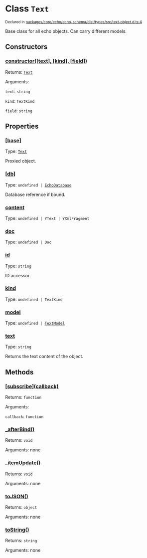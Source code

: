 # Class `Text`
<sub>Declared in [packages/core/echo/echo-schema/dist/types/src/text-object.d.ts:4]()</sub>


Base class for all echo objects.
Can carry different models.


## Constructors
### [constructor(\[text\], \[kind\], \[field\])]()



Returns: <code>[Text](/api/@dxos/react-client/classes/Text)</code>

Arguments: 

`text`: <code>string</code>

`kind`: <code>TextKind</code>

`field`: <code>string</code>


## Properties
### [[base]]()
Type: <code>[Text](/api/@dxos/react-client/classes/Text)</code>

Proxied object.

### [[db]]()
Type: <code>undefined | [EchoDatabase](/api/@dxos/react-client/classes/EchoDatabase)</code>

Database reference if bound.

### [content]()
Type: <code>undefined | YText | YXmlFragment</code>

### [doc]()
Type: <code>undefined | Doc</code>

### [id]()
Type: <code>string</code>

ID accessor.

### [kind]()
Type: <code>undefined | TextKind</code>

### [model]()
Type: <code>undefined | [TextModel](/api/@dxos/react-client/classes/TextModel)</code>

### [text]()
Type: <code>string</code>

Returns the text content of the object.


## Methods
### [\[subscribe\](callback)]()



Returns: <code>function</code>

Arguments: 

`callback`: <code>function</code>

### [_afterBind()]()



Returns: <code>void</code>

Arguments: none

### [_itemUpdate()]()



Returns: <code>void</code>

Arguments: none

### [toJSON()]()



Returns: <code>object</code>

Arguments: none

### [toString()]()



Returns: <code>string</code>

Arguments: none
